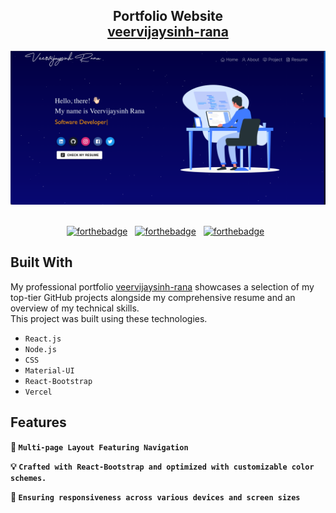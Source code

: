 <h2 align="center">
 Portfolio Website<br/>
  <a href="https://veervijaysinh-rana.vercel.app/" target="_blank">veervijaysinh-rana</a>
</h2>
<div align="center">
  <img alt="Demo" src="./src/Assets/Portfolio1.png" />
</div>

<br/>

<center>

[![forthebadge](https://forthebadge.com/images/badges/built-with-love.svg)](https://forthebadge.com) &nbsp;
[![forthebadge](https://forthebadge.com/images/badges/made-with-javascript.svg)](https://forthebadge.com) &nbsp;
[![forthebadge](https://forthebadge.com/images/badges/open-source.svg)](https://forthebadge.com) &nbsp;

</center>

## Built With

My professional portfolio <a href="https://veervijaysinh-rana.vercel.app/" target="_blank">veervijaysinh-rana</a> showcases a selection of my top-tier GitHub projects alongside my comprehensive resume and an overview of my technical skills.
<br/>
This project was built using these technologies.

- `React.js`
- `Node.js`
- `CSS`
- `Material-UI`
- `React-Bootstrap`
- `Vercel`

## Features

**📖 `Multi-page Layout Featuring Navigation`**

**💡 `Crafted with React-Bootstrap and optimized with customizable color schemes.`**

**📱 `Ensuring responsiveness across various devices and screen sizes`**
